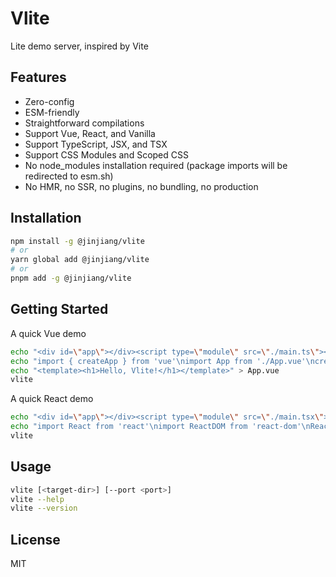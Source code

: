 # Vlite

Lite demo server, inspired by Vite

## Features

- Zero-config
- ESM-friendly
- Straightforward compilations
- Support Vue, React, and Vanilla
- Support TypeScript, JSX, and TSX
- Support CSS Modules and Scoped CSS
- No node_modules installation required (package imports will be redirected to esm.sh)
- No HMR, no SSR, no plugins, no bundling, no production

## Installation

```bash
npm install -g @jinjiang/vlite
# or
yarn global add @jinjiang/vlite
# or
pnpm add -g @jinjiang/vlite
```

## Getting Started

A quick Vue demo

```bash
echo "<div id=\"app\"></div><script type=\"module\" src=\"./main.ts\"></script>" > index.html
echo "import { createApp } from 'vue'\nimport App from './App.vue'\ncreateApp(App).mount('#app')" > main.ts
echo "<template><h1>Hello, Vlite!</h1></template>" > App.vue
vlite
```

A quick React demo

```bash
echo "<div id=\"app\"></div><script type=\"module\" src=\"./main.tsx\"></script>" > index.html
echo "import React from 'react'\nimport ReactDOM from 'react-dom'\nReactDOM.render(<h1>Hello, World!</h1>, document.getElementById('app'))" > main.tsx
vlite
```

## Usage

```bash
vlite [<target-dir>] [--port <port>]
vlite --help
vlite --version
```

## License

MIT

